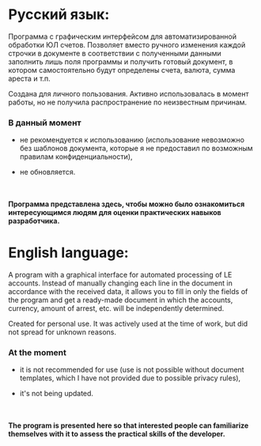 # Русский язык:

Программа с графическим интерфейсом для автоматизированной обработки ЮЛ счетов. Позволяет вместо ручного изменения каждой строчки в документе в соответствии с полученными данными заполнить лишь поля программы и получить готовый документ, в котором самостоятельно будут определены счета, валюта, сумма ареста и т.п.

Создана для личного пользования. Активно использовалась в момент работы, но не получила распространение по неизвестным причинам.

### В данный момент

- не рекомендуется к использованию (использование невозможно без шаблонов документа, которые я не предоставил по возможным правилам конфиденциальности),

- не обновляется.

\
\
**Программа представлена здесь, чтобы можно было ознакомиться интересующимся людям для оценки практических навыков разработчика.**


# English language:

A program with a graphical interface for automated processing of LE accounts. Instead of manually changing each line in the document in accordance with the received data, it allows you to fill in only the fields of the program and get a ready-made document in which the accounts, currency, amount of arrest, etc. will be independently determined.

Created for personal use. It was actively used at the time of work, but did not spread for unknown reasons.

### At the moment

- it is not recommended for use (use is not possible without document templates, which I have not provided due to possible privacy rules),

- it's not being updated.

\
\
**The program is presented here so that interested people can familiarize themselves with it to assess the practical skills of the developer.**

